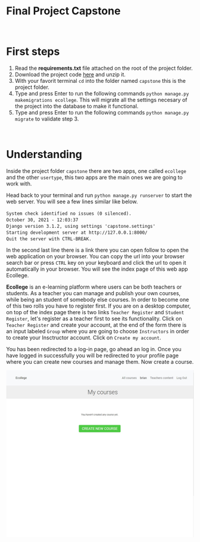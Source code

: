 # Final Project Capstone # 
<br>

# First steps #
  1. Read the **requirements.txt** file attached on the root of the project folder. 
  2. Download the project code [here](https://github.com/coglescode/capstone/archive/refs/heads/web50/projects/2020/x/capstone.zip) and unzip it.
  3. With your favorit terminal `cd` into the folder named `capstone` this is the project folder.
  4. Type and press Enter to run the following commands `python manage.py makemigrations ecollege`. This will migrate all the settings necesary of the project into the database to make it functional.
  5. Type and press Enter to run the following commands `python manage.py migrate` to validate step 3.   
<br>

# Understanding #
Inside the project folder `capstone` there are two apps, one called `ecollege` and the other `usertype`, this two apps are the main ones we are going to work with.

Head back to your terminal and run `python manage.py runserver` to start the web server. You will see a few lines similar like below.   

  `System check identified no issues (0 silenced). `  
  `October 30, 2021 - 12:03:37`  
  `Django version 3.1.2, using settings 'capstone.settings'`  
  `Starting development server at http://127.0.0.1:8000/`  
  `Quit the server with CTRL-BREAK.`     

In the second last line there is a link there you can open follow to open the web application on your browser. You can copy the url into your browser search bar or press `CTRL` key on your keyboard and click the url to open it automatically in your browser. You will see the index page of this web app Ecollege.

__Ecollege__ is an e-learning platform where users can be both teachers or students. As a teacher you can manage and publish your own courses, while being an student of somebody else courses. In order to become one of this two rolls you have to register first. If you are on a desktop computer, on top of the index page there is two links `Teacher Register` and `Student Register`, let's register as a teacher first to see its functionality. Click on `Teacher Register` and create your account, at the end of the form there is an input labeled `Group` where you are going to choose `Instructors` in order to create your Insctructor account. Click on `Create my account`.  

You has been redirected to a log-in page, go ahead an log in. Once you have logged in successfully you will be redirected to your profile page where you can create new courses and manage them. Now create a course.

![create_courses](/readme_assets/create_courses.jpg)













